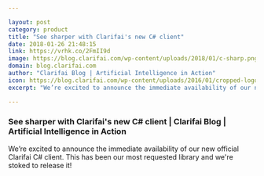 ```yaml
---

layout: post
category: product
title: "See sharper with Clarifai's new C# client"
date: 2018-01-26 21:48:15
link: https://vrhk.co/2FmII9d
image: https://blog.clarifai.com/wp-content/uploads/2018/01/c-sharp.png
domain: blog.clarifai.com
author: "Clarifai Blog | Artificial Intelligence in Action"
icon: https://blog.clarifai.com/wp-content/uploads/2016/01/cropped-logosquare-180x180.png
excerpt: "We’re excited to announce the immediate availability of our new official Clarifai C# client. This has been our most requested library and we're stoked to release it!"

---
```


### See sharper with Clarifai's new C# client | Clarifai Blog | Artificial Intelligence in Action

We’re excited to announce the immediate availability of our new official Clarifai C# client. This has been our most requested library and we're stoked to release it!